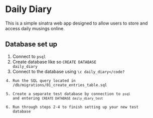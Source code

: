 # Daily Diary
This is a simple sinatra web app designed to allow users to store and access daily musings online.

## Database set up

1. Connect to <code>psql</code>
2. Create database like so <code>CREATE DATABASE daily_diary</code>
3. Connect to the database using <code>\c daily_diary</code?
4. Run the SQL query located in /db/migrations/01_create_entries_table.sql
5. Create a separate test database by connection to <code>psql</code> and entering <code>CREATE DATABASE daily_diary_test</code>
6. Run through steps 2-4 to finish setting up your new test database
